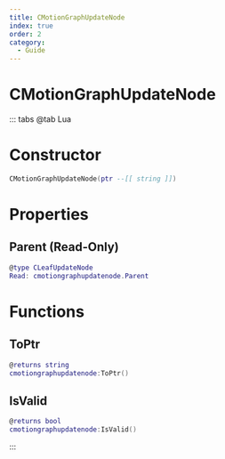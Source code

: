 ```yaml
---
title: CMotionGraphUpdateNode
index: true
order: 2
category:
  - Guide
---
```


# CMotionGraphUpdateNode

::: tabs
@tab Lua
# Constructor
```lua
CMotionGraphUpdateNode(ptr --[[ string ]])
```
# Properties
## Parent (Read-Only)
```lua
@type CLeafUpdateNode
Read: cmotiongraphupdatenode.Parent
```
# Functions
## ToPtr
```lua
@returns string
cmotiongraphupdatenode:ToPtr()
```
## IsValid
```lua
@returns bool
cmotiongraphupdatenode:IsValid()
```

:::